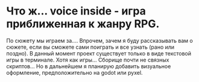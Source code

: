 # Что ж... **voice inside** - игра приближенная к жанру RPG.
По сюжету мы играем за.... Впрочем, зачем я буду рассказывать вам о сюжете, если вы сможете сами поиграть и все узнать (рано или поздно).
В данный момент проект существует только в виде текстовой игры в терминале. Хотя как игры... Сборище почти не связных скриптов... Но в дальнейшем я планирую добавить визуальное оформление, предположительно на godot или pyxel.



